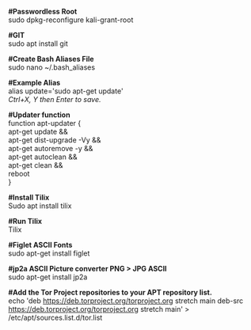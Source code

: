 **#Passwordless Root**  
sudo dpkg-reconfigure kali-grant-root

**#GIT**  
sudo apt install git

**#Create Bash Aliases File**  
sudo nano ~/.bash_aliases

**#Example Alias**  
alias update='sudo apt-get update'  
*Ctrl+X, Y then Enter to save.*

**#Updater function**  
function apt-updater {  
		apt-get update &&  
		apt-get dist-upgrade -Vy &&  
		apt-get autoremove -y &&  
		apt-get autoclean &&  
		apt-get clean &&  
		reboot  
		}  

**#Install Tilix**  
Sudo apt install tilix

**#Run Tilix**  
Tilix

**#Figlet ASCII Fonts**  
sudo apt-get install figlet

**#jp2a ASCII Picture converter PNG > JPG ASCII**  
sudo apt-get install jp2a

**#Add the Tor Project repositories to your APT repository list.**  
echo 'deb https://deb.torproject.org/torproject.org stretch main
deb-src https://deb.torproject.org/torproject.org stretch main' > /etc/apt/sources.list.d/tor.list
